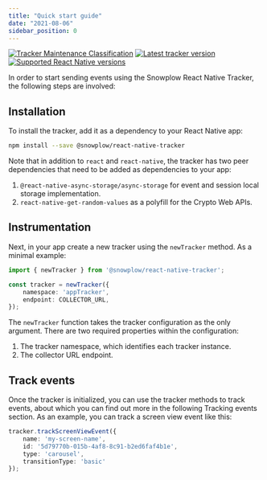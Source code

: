 ```yaml
---
title: "Quick start guide"
date: "2021-08-06"
sidebar_position: 0
---
```


[![Tracker Maintenance Classification](https://img.shields.io/static/v1?style=flat&label=Snowplow&message=Actively%20Maintained&color=6638b8&labelColor=9ba0aa&logo=data:image/png;base64,iVBORw0KGgoAAAANSUhEUgAAABAAAAAQCAMAAAAoLQ9TAAAAeFBMVEVMaXGXANeYANeXANZbAJmXANeUANSQAM+XANeMAMpaAJhZAJeZANiXANaXANaOAM2WANVnAKWXANZ9ALtmAKVaAJmXANZaAJlXAJZdAJxaAJlZAJdbAJlbAJmQAM+UANKZANhhAJ+EAL+BAL9oAKZnAKVjAKF1ALNBd8J1AAAAKHRSTlMAa1hWXyteBTQJIEwRgUh2JjJon21wcBgNfmc+JlOBQjwezWF2l5dXzkW3/wAAAHpJREFUeNokhQOCA1EAxTL85hi7dXv/E5YPCYBq5DeN4pcqV1XbtW/xTVMIMAZE0cBHEaZhBmIQwCFofeprPUHqjmD/+7peztd62dWQRkvrQayXkn01f/gWp2CrxfjY7rcZ5V7DEMDQgmEozFpZqLUYDsNwOqbnMLwPAJEwCopZxKttAAAAAElFTkSuQmCC)](/docs/sources/trackers/tracker-maintenance-classification/index.md)
[![Latest tracker version](https://img.shields.io/npm/v/@snowplow/react-native-tracker)](https://www.npmjs.com/package/@snowplow/react-native-tracker)
[![Supported React Native versions](https://img.shields.io/npm/dependency-version/@snowplow/react-native-tracker/peer/react-native)](https://www.npmjs.com/package/@snowplow/react-native-tracker)

In order to start sending events using the Snowplow React Native Tracker, the following steps are involved:

## Installation

To install the tracker, add it as a dependency to your React Native app:

```bash
npm install --save @snowplow/react-native-tracker
```

Note that in addition to `react` and `react-native`, the tracker has two peer dependencies that need to be added as dependencies to your app:

1. `@react-native-async-storage/async-storage` for event and session local storage implementation.
2. `react-native-get-random-values` as a polyfill for the Crypto Web APIs.

## Instrumentation

Next, in your app create a new tracker using the `newTracker` method. As a minimal example:

```typescript
import { newTracker } from '@snowplow/react-native-tracker';

const tracker = newTracker({
    namespace: 'appTracker',
    endpoint: COLLECTOR_URL,
});
```

The `newTracker` function takes the tracker configuration as the only argument. There are two required properties within the configuration:

1. The tracker namespace, which identifies each tracker instance.
2. The collector URL endpoint.

## Track events

Once the tracker is initialized, you can use the tracker methods to track events, about which you can find out more in the following Tracking events section.
As an example, you can track a screen view event like this:

```ts
tracker.trackScreenViewEvent({
    name: 'my-screen-name',
    id: '5d79770b-015b-4af8-8c91-b2ed6faf4b1e',
    type: 'carousel',
    transitionType: 'basic'
});
```
